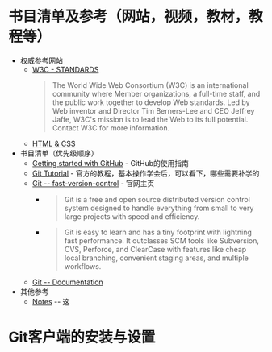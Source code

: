 # 书目清单及参考（网站，视频，教材，教程等）
   * 权威参考网站
      + [W3C - STANDARDS](https://www.w3.org/standards/)<br>
         >The World Wide Web Consortium (W3C) is an international community where Member organizations, a full-time staff, and the public work together to develop Web standards. Led by Web inventor and Director Tim Berners-Lee and CEO Jeffrey Jaffe, W3C's mission is to lead the Web to its full potential. Contact W3C for more information.
      + [HTML & CSS](https://www.w3.org/standards/webdesign/htmlcss)<br>
   * 书目清单（优先级顺序）
      + [Getting started with GitHub](https://help.github.com/en/github/getting-started-with-github) - GitHub的使用指南<br>
      + [Git Tutorial](https://git-scm.com/docs/gittutorial) - 官方的教程，基本操作学会后，可以看下，哪些需要补学的<br>
      + [Git -- fast-version-control](https://git-scm.com/) - 官网主页<br>
         - >Git is a free and open source distributed version control system designed to handle everything from small to very large projects with speed and efficiency.

         - >Git is easy to learn and has a tiny footprint with lightning fast performance. It outclasses SCM tools like Subversion, CVS, Perforce, and ClearCase with features like cheap local branching, convenient staging areas, and multiple workflows.
      + [Git -- Documentation](https://git-scm.com/doc/)<br>
   * 其他参考
      - [Notes]() -- 这<br>

# Git客户端的安装与设置
